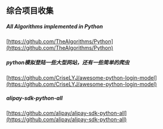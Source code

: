 ## 综合项目收集  

#####  All Algorithms implemented in Python  
[https://github.com/TheAlgorithms/Python](https://github.com/TheAlgorithms/Python)  

##### python模拟登陆一些大型网站，还有一些简单的爬虫
[https://github.com/CriseLYJ/awesome-python-login-model](https://github.com/CriseLYJ/awesome-python-login-model)  


#####  alipay-sdk-python-all 
[https://github.com/alipay/alipay-sdk-python-all](https://github.com/alipay/alipay-sdk-python-all)  


